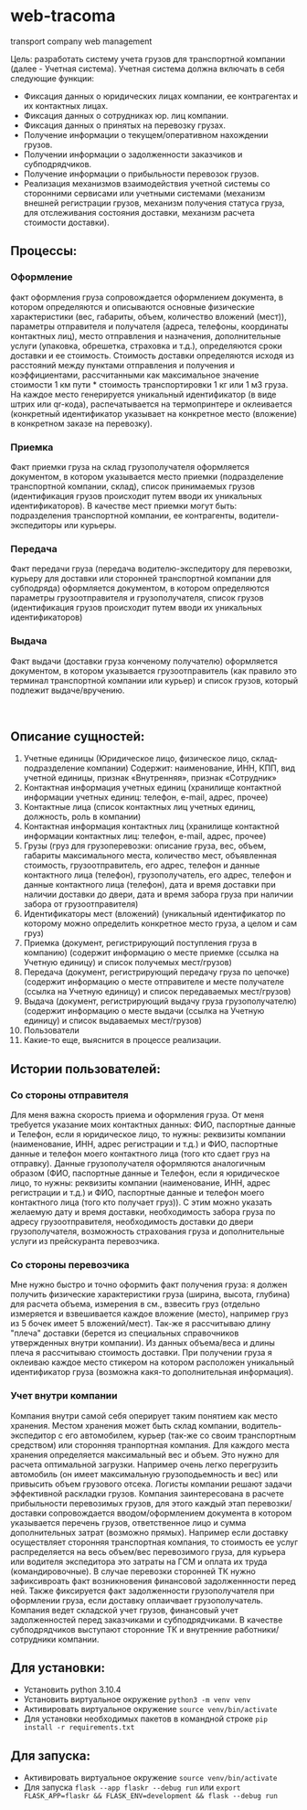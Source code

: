 # web-tracoma
transport company web management

Цель: разработать систему учета грузов для транспортной компании (далее - Учетная система). Учетная система должна включать в себя следующие функции:
* Фиксация данных о юридических лицах компании, ее контрагентах и их контактных лицах.
* Фиксация данных о сотрудниках юр. лиц компании.
* Фиксация данных о принятых на перевозку грузах.
* Получение информации о текущем/оперативном нахождении грузов.
* Получении информации о задолженности заказчиков и субподрядчиков.
* Получение информации о прибыльности перевозок грузов.
* Реализация механизмов взаимодействия учетной системы со сторонними сервисами или учетными системами (механизм внешней регистрации грузов, механизм получения статуса груза, для отслеживания состояния доставки, механизм расчета стоимости доставки).

## Процессы:
### Оформление
факт оформления груза сопровождается оформлением документа, в котором определяются и описываются основные физические характеристики (вес, габариты, объем, количество вложений (мест)), параметры отправителя и получателя (адреса, телефоны, координаты контактных лиц), место отправления и назначения, дополнительные услуги (упаковка, обрешетка, страховка и т.д.), определяются сроки доставки и ее стоимость. Стоимость доставки определяются исходя из расстояний между пунктами отправления и получения и коэффициентами, рассчитанными как максимальное значение стоимости 1 км пути * стоимость транспортировки 1 кг или 1 м3 груза. На каждое место генерируется уникальный идентификатор (в виде штрих или qr-кода), распечатывается на термопринтере и оклеивается (конкретный идентификатор указывает на конкретное место (вложение) в конкретном заказе на перевозку).
### Приемка
Факт приемки груза на склад грузополучателя оформляется документом, в котором указывается место приемки (подразделение транспортной компании, склад), список принимаемых грузов (идентификация грузов происходит путем вводи их уникальных идентификаторов). В качестве мест приемки могут быть: подразделения транспортной компании, ее контрагенты, водители-экспедиторы или курьеры.
### Передача
Факт передачи груза (передача водителю-экспедитору для перевозки, курьеру для доставки или сторонней транспортной компании для субподряда) оформляется документом, в котором определяются параметры грузоотправителя и грузополучателя, список грузов (идентификация грузов происходит путем вводи их уникальных идентификаторов)
### Выдача
Факт выдачи (доставки груза конченому получателю) оформляется документом, в котором указывается грузоотправитель (как правило это терминал транспортной компании или курьер) и список грузов, который подлежит выдаче/вручению.

 
## Описание сущностей:
1.	Учетные единицы (Юридическое лицо, физическое лицо, склад-подразделение компании) Содержит: наименование, ИНН, КПП, вид учетной единицы, признак «Внутренняя», признак «Сотрудник»
2.	Контактная информация учетных единиц (хранилище контактной информации учетных единиц: телефон, e-mail, адрес, прочее)
3.	Контактные лица (список контактных лиц учетных единиц, должность, роль в компании)
4.	Контактная информация контактных лиц (хранилище контактной информации контактных лиц: телефон, e-mail, адрес, прочее)
5.	Грузы (груз для грузоперевозки: описание груза, вес, объем, габариты максимального места, количество мест, объявленная стоимость, грузоотправитель, его адрес, телефон и данные контактного лица (телефон), грузополучатель, его адрес, телефон и данные контактного лица (телефон), дата и время доставки при наличии доставки до двери, дата и время забора груза при наличии забора от грузоотправителя)
6.	Идентификаторы мест (вложений) (уникальный идентификатор по которому можно определить конкретное место груза, а целом и сам груз)
7.	Приемка (документ, регистрирующий поступления груза в компанию) (содержит информацию о месте приемке (ссылка на Учетную единицу) и список получемых мест/грузов)
8.	Передача (документ, регистрирующий передачу груза по цепочке) (содержит информацию о месте отправителе и месте получателе (ссылка на Учетную единицу) и список передаваемых мест/грузов)
9.	Выдача (документ, регистрирующий выдачу груза грузополучателю) (содержит информацию о месте выдачи (ссылка на Учетную единицу) и список выдаваемых мест/грузов)
10. Пользователи
11. Какие-то еще, выяснится в процессе реализации.

## Истории пользователей:
### Со стороны отправителя
Для меня важна скорость приема и оформления груза. От меня требуется указание моих контактных данных: ФИО, паспортные данные и Телефон, если я юридическое лицо, то нужны: реквизиты компании (наименование, ИНН, адрес регистрации и т.д.) и ФИО, паспортные данные и телефон моего контактного лица (того кто сдает груз на отправку). Данные грузополучателя оформляются аналогичным образом (ФИО, паспортные данные и Телефон, если я юридическое лицо, то нужны: реквизиты компании (наименование, ИНН, адрес регистрации и т.д.) и ФИО, паспортные данные и телефон моего контактного лица (того кто получает груз)). С этим можно указать желаемую дату и время доставки, необходимость забора груза по адресу грузоотправителя, необходимость доставки до двери грузополучателя, возможность страхования груза и дополнительные услуги из прейскуранта перевозчика.
### Со стороны перевозчика
Мне нужно быстро и точно оформить факт получения груза: я должен получить физические характеристики груза (ширина, высота, глубина) для расчета объема, измерения в см., взвесить груз (отдельно измеряется и взвешивается каждое вложение (место), например груз из 5 бочек имеет 5 вложений/мест). Так-же я рассчитываю длину "плеча" доставки (берется из специальных справочников утвержденных внутри компании). Из данных объема/веса и длины плеча я рассчитываю стоимость доставки. При получении груза я оклеиваю каждое место стикером на котором расположен уникальный идентификатор груза (возможна какя-то дополнительная информация).
### Учет внутри компании
Компания внутри самой себя оперирует таким понятием как место хранения. Местом хранения может быть склад компании, водитель-экспедитор с его автомобилем,  курьер (так-же со своим транспортным средством) или сторонняя транпортная компания. Для каждого места хранения определяется максимальный вес и объем. Это нужно для расчета оптимальной загрузки. Например очень легко перегрузить автомобиль (он имеет максимальную грузоподьемность и вес) или привысить объем грузового отсека. Логисты компании решают задачи эффективной раскладки грузов.
Компания заинтересована в расчете прибыльности перевозимых грузов, для этого каждый этап перевозки/доставки сопровождается вводом/оформлением документа в котором указывается перечень грузов, ответственное лицо и сумма дополнительных затрат (возможно прямых). Например если доставку осуществляет сторонняя транспортная компания, то стоимость ее услуг распределяется на весь объем/вес перевозимого груза, для курьера или водителя экспедитора это затраты на ГСМ и оплата их труда (командировочные). В случае перевозки сторонней ТК нужно зафиксивроать факт возникновения финансовой задолженнности перед ней. Также фиксируется факт задолженности грузополучателя при оформлении груза, если доставку оплаичвает грузополучатель.
Компания ведет складской учет грузов, финансовый учет задолженностей перед заказчиками и субподрядчиками. В качестве субподрядчиков выступают сторонние ТК и внутренние работники/сотрудники компании.


## Для установки:
* Установить python 3.10.4
* Установить виртуальное окружение `python3 -m venv venv`
* Активировать виртуальное окружение `source venv/bin/activate`
* Для установки необходимых пакетов в командной строке `pip install -r requirements.txt`

## Для запуска:
* Активировать виртуальное окружение `source venv/bin/activate`
* Для запуска `flask --app flaskr --debug run` или `export FLASK_APP=flaskr && FLASK_ENV=development && flask --debug run`